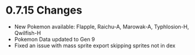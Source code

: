 # 0.7.15 Changes #

* New Pokemon available: Flapple, Raichu-A, Marowak-A, Typhlosion-H, Qwilfish-H
* Pokemon Data updated to Gen 9
* Fixed an issue with mass sprite export skipping sprites not in dex